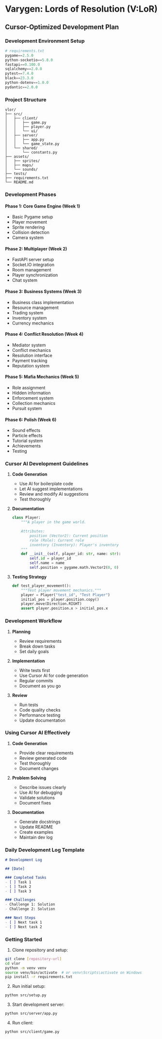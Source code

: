 # Varygen: Lords of Resolution (V:LoR)
## Cursor-Optimized Development Plan

### Development Environment Setup

```python
# requirements.txt
pygame==2.5.0
python-socketio==5.8.0
fastapi==0.100.0
sqlalchemy==2.0.0
pytest==7.4.0
black==23.3.0
python-dotenv==1.0.0
pydantic==2.0.0
```

### Project Structure
```
vlor/
├── src/
│   ├── client/
│   │   ├── game.py
│   │   ├── player.py
│   │   └── ui/
│   ├── server/
│   │   ├── app.py
│   │   └── game_state.py
│   └── shared/
│       └── constants.py
├── assets/
│   ├── sprites/
│   ├── maps/
│   └── sounds/
├── tests/
├── requirements.txt
└── README.md
```

### Development Phases

#### Phase 1: Core Game Engine (Week 1)
- Basic Pygame setup
- Player movement
- Sprite rendering
- Collision detection
- Camera system

#### Phase 2: Multiplayer (Week 2)
- FastAPI server setup
- Socket.IO integration
- Room management
- Player synchronization
- Chat system

#### Phase 3: Business Systems (Week 3)
- Business class implementation
- Resource management
- Trading system
- Inventory system
- Currency mechanics

#### Phase 4: Conflict Resolution (Week 4)
- Mediator system
- Conflict mechanics
- Resolution interface
- Payment tracking
- Reputation system

#### Phase 5: Mafia Mechanics (Week 5)
- Role assignment
- Hidden information
- Enforcement system
- Collection mechanics
- Pursuit system

#### Phase 6: Polish (Week 6)
- Sound effects
- Particle effects
- Tutorial system
- Achievements
- Testing

### Cursor AI Development Guidelines

1. **Code Generation**
   - Use AI for boilerplate code
   - Let AI suggest implementations
   - Review and modify AI suggestions
   - Test thoroughly

2. **Documentation**
   ```python
   class Player:
       """A player in the game world.
       
       Attributes:
           position (Vector2): Current position
           role (Role): Current role
           inventory (Inventory): Player's inventory
       """
       def __init__(self, player_id: str, name: str):
           self.id = player_id
           self.name = name
           self.position = pygame.math.Vector2(0, 0)
   ```

3. **Testing Strategy**
   ```python
   def test_player_movement():
       """Test player movement mechanics."""
       player = Player("test_id", "Test Player")
       initial_pos = player.position.copy()
       player.move(Direction.RIGHT)
       assert player.position.x > initial_pos.x
   ```

### Development Workflow

1. **Planning**
   - Review requirements
   - Break down tasks
   - Set daily goals

2. **Implementation**
   - Write tests first
   - Use Cursor AI for code generation
   - Regular commits
   - Document as you go

3. **Review**
   - Run tests
   - Code quality checks
   - Performance testing
   - Update documentation

### Using Cursor AI Effectively

1. **Code Generation**
   - Provide clear requirements
   - Review generated code
   - Test thoroughly
   - Document changes

2. **Problem Solving**
   - Describe issues clearly
   - Use AI for debugging
   - Validate solutions
   - Document fixes

3. **Documentation**
   - Generate docstrings
   - Update README
   - Create examples
   - Maintain dev log

### Daily Development Log Template

```markdown
# Development Log

## [Date]

### Completed Tasks
- [ ] Task 1
- [ ] Task 2
- [ ] Task 3

### Challenges
- Challenge 1: Solution
- Challenge 2: Solution

### Next Steps
- [ ] Next task 1
- [ ] Next task 2
```

### Getting Started

1. Clone repository and setup:
```bash
git clone [repository-url]
cd vlor
python -m venv venv
source venv/bin/activate  # or venv\Scripts\activate on Windows
pip install -r requirements.txt
```

2. Run initial setup:
```bash
python src/setup.py
```

3. Start development server:
```bash
python src/server/app.py
```

4. Run client:
```bash
python src/client/game.py
``` 